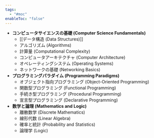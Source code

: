 ```yaml
---
tags:
  - "#moc"
enableToc: "false"
---
```

- **コンピュータサイエンスの基礎 (Computer Science Fundamentals)**
    - [[データ構造 (Data Structures)]]
    - アルゴリズム (Algorithms)
    - 計算量 (Computational Complexity)
    - コンピュータアーキテクチャ (Computer Architecture)
    - オペレーティングシステム (Operating Systems)
    - ネットワークの基礎 (Networking Basics)
- **プログラミングパラダイム (Programming Paradigms)**
    - オブジェクト指向プログラミング (Object-Oriented Programming)
    - 関数型プログラミング (Functional Programming)
    - 手続き型プログラミング (Procedural Programming)
    - 宣言型プログラミング (Declarative Programming)
- **数学と論理 (Mathematics and Logic)**
    - 離散数学 (Discrete Mathematics)
    - 線形代数 (Linear Algebra)
    - 確率と統計 (Probability and Statistics)
    - 論理学 (Logic)